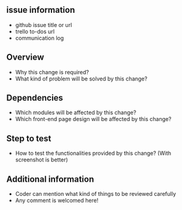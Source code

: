 ## issue information

* github issue title or url
* trello to-dos url
* communication log

## Overview

* Why this change is required?
* What kind of problem will be solved by this change?

## Dependencies

* Which modules will be affected by this change?
* Which front-end page design will be affected by this change?

## Step to test
* How to test the functionalities provided by this change? (With screenshot is better)

## Additional information
* Coder can mention what kind of things to be reviewed carefully
* Any comment is welcomed here!

